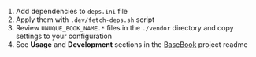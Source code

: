 1. Add dependencies to `deps.ini` file
2. Apply them with `.dev/fetch-deps.sh` script
3. Review `UNUQUE_BOOK_NAME.*` files in the `./vendor` directory and copy settings to your configuration
4. See **Usage** and **Development** sections in the [BaseBook](https://github.com/spaghetti-coder/ansible-basebook) project readme
